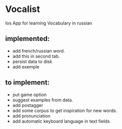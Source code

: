 # Vocalist
Ios App for learning Vocabulary in russian


## implemented:
* add french/russian word.
* add this in second tab.
* persist data to disk
* add exemple

## to implement:
* put game option
* suggest examples from data.
* add postagger
* add some corpus to get inspiration for new words.
* add pronunciation
* add automatic keyboard language in text fields
